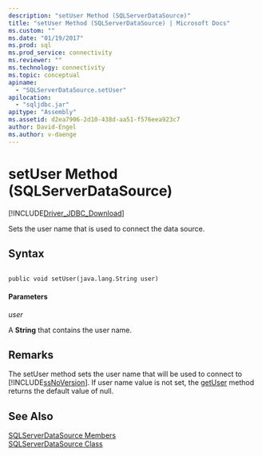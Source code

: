 ```yaml
---
description: "setUser Method (SQLServerDataSource)"
title: "setUser Method (SQLServerDataSource) | Microsoft Docs"
ms.custom: ""
ms.date: "01/19/2017"
ms.prod: sql
ms.prod_service: connectivity
ms.reviewer: ""
ms.technology: connectivity
ms.topic: conceptual
apiname: 
  - "SQLServerDataSource.setUser"
apilocation: 
  - "sqljdbc.jar"
apitype: "Assembly"
ms.assetid: d2ea7906-2d10-438d-aa51-f576eea923c7
author: David-Engel
ms.author: v-daenge
---
```

# setUser Method (SQLServerDataSource)
[!INCLUDE[Driver_JDBC_Download](../../../includes/driver_jdbc_download.md)]

  Sets the user name that is used to connect the data source.  
  
## Syntax  
  
```  
  
public void setUser(java.lang.String user)  
```  
  
#### Parameters  
 *user*  
  
 A **String** that contains the user name.  
  
## Remarks  
 The setUser method sets the user name that will be used to connect to [!INCLUDE[ssNoVersion](../../../includes/ssnoversion-md.md)]. If user name value is not set, the [getUser](../../../connect/jdbc/reference/getuser-method-sqlserverdatasource.md) method returns the default value of null.  
  
## See Also  
 [SQLServerDataSource Members](../../../connect/jdbc/reference/sqlserverdatasource-members.md)   
 [SQLServerDataSource Class](../../../connect/jdbc/reference/sqlserverdatasource-class.md)  
  
  
